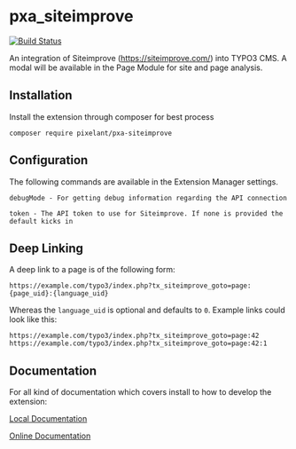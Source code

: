 # pxa_siteimprove
[![Build Status](https://travis-ci.org/pixelant/pxa_siteimprove.svg?branch=master)](https://travis-ci.org/pixelant/pxa_siteimprove)

An integration of Siteimprove (https://siteimprove.com/) into TYPO3 CMS. A modal
will be available in the Page Module for site and page analysis.

## Installation

Install the extension through composer for best process

    composer require pixelant/pxa-siteimprove

## Configuration

The following commands are available in the Extension Manager settings.

    debugMode - For getting debug information regarding the API connection

    token - The API token to use for Siteimprove. If none is provided the default kicks in

## Deep Linking

A deep link to a page is of the following form:

    https://example.com/typo3/index.php?tx_siteimprove_goto=page:{page_uid}:{language_uid}
    
Whereas the `language_uid` is optional and defaults to `0`. Example links could look like this:

    https://example.com/typo3/index.php?tx_siteimprove_goto=page:42
    https://example.com/typo3/index.php?tx_siteimprove_goto=page:42:1

## Documentation

For all kind of documentation which covers install to how to develop the extension:

[Local Documentation](Documentation/Index.rst)

[Online Documentation](https://docs.typo3.org/typo3cms/extensions/pxa_siteimprove/)